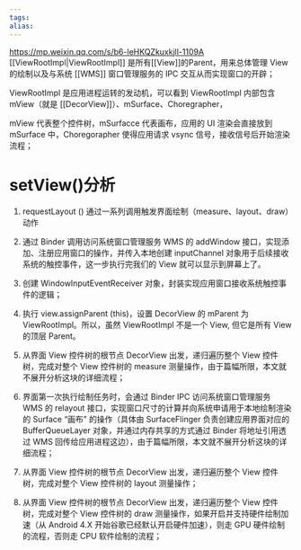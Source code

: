 ```yaml
---
tags: 
alias:
---
```

https://mp.weixin.qq.com/s/b6-leHKQZkuxkjll-1109A
[[ViewRootImpl|ViewRootImpl]] 是所有[[View]]的Parent，用来总体管理 View 的绘制以及与系统 [[WMS]] 窗口管理服务的 IPC 交互从而实现窗口的开辟；

ViewRootImpl 是应用进程运转的发动机，可以看到 ViewRootImpl 内部包含 mView（就是 [[DecorView]]）、mSurface、Choregrapher，

mView 代表整个控件树，mSurfacce 代表画布，应用的 UI 渲染会直接放到 mSurface 中，Choregorapher 使得应用请求 vsync 信号，接收信号后开始渲染流程；

# setView()分析
1. requestLayout () 通过一系列调用触发界面绘制（measure、layout、draw）动作
    
2. 通过 Binder 调用访问系统窗口管理服务 WMS 的 addWindow 接口，实现添加、注册应用窗口的操作，并传入本地创建 inputChannel 对象用于后续接收系统的触控事件，这一步执行完我们的 View 就可以显示到屏幕上了。
    
3. 创建 WindowInputEventReceiver 对象，封装实现应用窗口接收系统触控事件的逻辑；
    
4. 执行 view.assignParent (this)，设置 DecorView 的 mParent 为 ViewRootImpl。所以，虽然 ViewRootImpl 不是一个 View, 但它是所有 View 的顶层 Parent。

1. 从界面 View 控件树的根节点 DecorView 出发，递归遍历整个 View 控件树，完成对整个 View 控件树的 measure 测量操作，由于篇幅所限，本文就不展开分析这块的详细流程；
    
2. 界面第一次执行绘制任务时，会通过 Binder IPC 访问系统窗口管理服务 WMS 的 relayout 接口，实现窗口尺寸的计算并向系统申请用于本地绘制渲染的 Surface “画布” 的操作（具体由 SurfaceFlinger 负责创建应用界面对应的 BufferQueueLayer 对象，并通过内存共享的方式通过 Binder 将地址引用透过 WMS 回传给应用进程这边），由于篇幅所限，本文就不展开分析这块的详细流程；
    
3. 从界面 View 控件树的根节点 DecorView 出发，递归遍历整个 View 控件树，完成对整个 View 控件树的 layout 测量操作；
    
4. 从界面 View 控件树的根节点 DecorView 出发，递归遍历整个 View 控件树，完成对整个 View 控件树的 draw 测量操作，如果开启并支持硬件绘制加速（从 Android 4.X 开始谷歌已经默认开启硬件加速），则走 GPU 硬件绘制的流程，否则走 CPU 软件绘制的流程；



